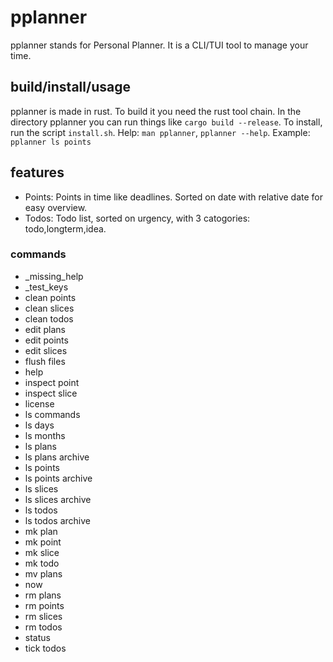 # pplanner

pplanner stands for Personal Planner.
It is a CLI/TUI tool to manage your time.

## build/install/usage

pplanner is made in rust.
To build it you need the rust tool chain.
In the directory pplanner you can run things like `cargo build --release`.
To install, run the script `install.sh`.
Help: `man pplanner`, `pplanner --help`.
Example: `pplanner ls points`

## features

- Points: Points in time like deadlines. Sorted on date with relative date for easy overview.
- Todos: Todo list, sorted on urgency, with 3 catogories: todo,longterm,idea.

### commands

- \_missing_help
- \_test_keys
- clean points
- clean slices
- clean todos
- edit plans
- edit points
- edit slices
- flush files
- help
- inspect point
- inspect slice
- license
- ls commands
- ls days
- ls months
- ls plans
- ls plans archive
- ls points
- ls points archive
- ls slices
- ls slices archive
- ls todos
- ls todos archive
- mk plan
- mk point
- mk slice
- mk todo
- mv plans
- now
- rm plans
- rm points
- rm slices
- rm todos
- status
- tick todos
